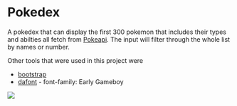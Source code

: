 # Pokedex 

A pokedex that can display the first 300 pokemon that includes their types and abilties all fetch from [Pokeapi](https://pokeapi.co/). The input will filter through the whole list by names or number. 

Other tools that were used in this project were 
- [bootstrap](https://getbootstrap.com/)  
- [dafont](https://www.dafont.com/) - font-family: Early Gameboy

![](https://pokeapi.co/static/logo-6221638601ef7fa7c835eae08ef67a16.png)



